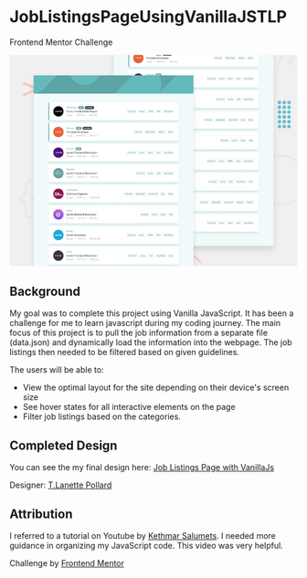 # JobListingsPageUsingVanillaJSTLP
Frontend Mentor Challenge 

![Design Preview for Job Listings with Filtering from Frontend Mentor](./design/desktop-preview.jpg) 

## Background
My goal was to complete this project using Vanilla JavaScript. It has been a challenge for me to learn javascript during my coding journey. The main focus of this project is to pull the job information from a separate file (data.json) and dynamically load the information into the webpage. The job listings then needed to be filtered based on given guidelines. 

The users will be able to:
- View the optimal layout for the site depending on their device's screen size
- See hover states for all interactive elements on the page
- Filter job listings based on the categories. 


## Completed Design

You can see the my final design here: [Job Listings Page with VanillaJs](hhttps://tlanetterose.github.io/Job-Listings-Page-Using-VanillaJS-TLP/)

Designer: [T.Lanette Pollard](https://github.com/TLanetteRose)

## Attribution
I referred to a tutorial on Youtube by [Kethmar Salumets](https://youtu.be/j-FUcINCUdM). I needed more guidance in organizing my JavaScript code. This video was very helpful. 

Challenge by [Frontend Mentor](https://www.frontendmentor.io?ref=challenge)

